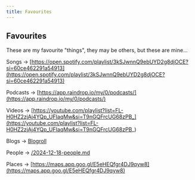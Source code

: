 ```yaml
---
title: Favourites
---
```


## Favourites

These are my favourite "things", they may be others, but these are mine...

Songs &rarr; [https://open.spotify.com/playlist/3kSJwnnQ9ebUYD2g8djOCE?si=60ce462291a54913](https://open.spotify.com/playlist/3kSJwnnQ9ebUYD2g8djOCE?si=60ce462291a54913)

Podcasts &rarr; [https://app.raindrop.io/my/0/podcasts/](https://app.raindrop.io/my/0/podcasts/)

Videos &rarr; [https://youtube.com/playlist?list=FL-H0HZ2zjAj4YQp_UFIaqMw&si=T9nGQFrcUG68zPB_](https://youtube.com/playlist?list=FL-H0HZ2zjAj4YQp_UFIaqMw&si=T9nGQFrcUG68zPB_)

Blogs &rarr; [Blogroll](/blogroll/)

People &rarr; [/2024-12-18-people.md](/2024-12-18-people.md)

Places &rarr; [https://maps.app.goo.gl/E5eHEQfgr4DJ9qyw8](https://maps.app.goo.gl/E5eHEQfgr4DJ9qyw8)
